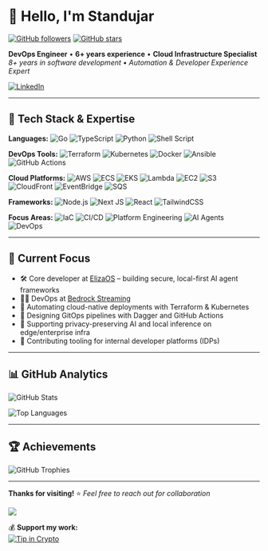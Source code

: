 # 👋 Hello, I'm Standujar

[![GitHub followers](https://img.shields.io/github/followers/standujar?label=Follow&style=social)](https://github.com/standujar)
[![GitHub stars](https://img.shields.io/github/stars/standujar?label=Stars&style=social)](https://github.com/standujar)

**DevOps Engineer** • **6+ years experience** • **Cloud Infrastructure Specialist**  
*8+ years in software development • Automation & Developer Experience Expert*

[![LinkedIn](https://img.shields.io/badge/LinkedIn-%230077B5.svg?style=for-the-badge&logo=linkedin&logoColor=white)](https://linkedin.com/in/standujar)

---

## 🚀 **Tech Stack & Expertise**

**Languages:** ![Go](https://img.shields.io/badge/go-%2300ADD8.svg?style=flat-square&logo=go&logoColor=white) ![TypeScript](https://img.shields.io/badge/typescript-%23007ACC.svg?style=flat-square&logo=typescript&logoColor=white) ![Python](https://img.shields.io/badge/python-3670A0?style=flat-square&logo=python&logoColor=ffdd54) ![Shell Script](https://img.shields.io/badge/shell_script-%23121011.svg?style=flat-square&logo=gnu-bash&logoColor=white)

**DevOps Tools:** ![Terraform](https://img.shields.io/badge/terraform-%235835CC.svg?style=flat-square&logo=terraform&logoColor=white) ![Kubernetes](https://img.shields.io/badge/kubernetes-%23326ce5.svg?style=flat-square&logo=kubernetes&logoColor=white) ![Docker](https://img.shields.io/badge/docker-%230db7ed.svg?style=flat-square&logo=docker&logoColor=white) ![Ansible](https://img.shields.io/badge/ansible-%231A1918.svg?style=flat-square&logo=ansible&logoColor=white) ![GitHub Actions](https://img.shields.io/badge/github%20actions-%232671E5.svg?style=flat-square&logo=githubactions&logoColor=white)

**Cloud Platforms:** ![AWS](https://img.shields.io/badge/AWS-%23FF9900.svg?style=flat-square&logo=amazon-aws&logoColor=white) ![ECS](https://img.shields.io/badge/ECS-%23FF4F8B.svg?style=flat-square&logo=amazon-ecs&logoColor=white) ![EKS](https://img.shields.io/badge/EKS-%23FF9900.svg?style=flat-square&logo=amazon-eks&logoColor=white) ![Lambda](https://img.shields.io/badge/Lambda-%23FF9900.svg?style=flat-square&logo=aws-lambda&logoColor=white) ![EC2](https://img.shields.io/badge/EC2-%23FF9900.svg?style=flat-square&logo=amazon-ec2&logoColor=white) ![S3](https://img.shields.io/badge/S3-%23569A31.svg?style=flat-square&logo=amazon-s3&logoColor=white) ![CloudFront](https://img.shields.io/badge/CloudFront-%238C4FFF.svg?style=flat-square&logo=amazon-cloudfront&logoColor=white) ![EventBridge](https://img.shields.io/badge/EventBridge-%23FF4F8B.svg?style=flat-square&logo=amazon-eventbridge&logoColor=white) ![SQS](https://img.shields.io/badge/SQS-%23FF4F8B.svg?style=flat-square&logo=amazon-sqs&logoColor=white)

**Frameworks:** ![Node.js](https://img.shields.io/badge/node.js-6DA55F?style=flat-square&logo=node.js&logoColor=white) ![Next JS](https://img.shields.io/badge/Next-black?style=flat-square&logo=next.js&logoColor=white) ![React](https://img.shields.io/badge/react-%2320232a.svg?style=flat-square&logo=react&logoColor=%2361DAFB) ![TailwindCSS](https://img.shields.io/badge/tailwindcss-%2338B2AC.svg?style=flat-square&logo=tailwind-css&logoColor=white)

**Focus Areas:** ![IaC](https://img.shields.io/badge/Infrastructure_as_Code-5C2D91?style=flat-square&logo=terraform&logoColor=white) ![CI/CD](https://img.shields.io/badge/CI%2FCD-2088FF?style=flat-square&logo=github-actions&logoColor=white) ![Platform Engineering](https://img.shields.io/badge/Platform_Engineering-FF6B6B?style=flat-square&logo=kubernetes&logoColor=white) ![AI Agents](https://img.shields.io/badge/AI_Agents-00D4AA?style=flat-square&logo=openai&logoColor=white) ![DevOps](https://img.shields.io/badge/DevOps-326CE5?style=flat-square&logo=docker&logoColor=white)

---

## 💼 **Current Focus**

- 🛠️ Core developer at [ElizaOS](https://github.com/elizaos) – building secure, local-first AI agent frameworks
- 👨‍💻 DevOps at [Bedrock Streaming](https://bedrockstreaming.com/)
- 🚀 Automating cloud-native deployments with Terraform & Kubernetes
- 🔁 Designing GitOps pipelines with Dagger and GitHub Actions
- 🧠 Supporting privacy-preserving AI and local inference on edge/enterprise infra
- 🧰 Contributing tooling for internal developer platforms (IDPs)

---

## 📊 **GitHub Analytics**

![GitHub Stats](https://github-readme-stats.vercel.app/api?username=standujar&theme=omni&hide_border=false&include_all_commits=false&count_private=true)

![Top Languages](https://github-readme-stats.vercel.app/api/top-langs/?username=standujar&theme=omni&hide_border=false&include_all_commits=false&count_private=true&layout=compact)

---

## 🏆 **Achievements**

![GitHub Trophies](https://github-trophies.vercel.app/?username=standujar&theme=darkhub&no-frame=true&no-bg=true&margin-w=4)

---

**Thanks for visiting!** ⭐️ *Feel free to reach out for collaboration*

[![](https://visitcount.itsvg.in/api?id=standujar&icon=0&color=0)](https://visitcount.itsvg.in)

💰 **Support my work:**  
[![Tip in Crypto](https://tip.md/badge.svg)](https://tip.md/standujar)

<!-- WALLET-LINKING-BEGIN
{
  "lastUpdated": "2025-06-01T10:26:00.770Z",
  "wallets": [
    {
      "chain": "ethereum",
      "address": "0xf1d1CC42C3Cc1eE1A42D9eCbBa55E1C8cb4E1F04"
    },
    {
      "chain": "solana",
      "address": "F6z7JdDQH6Yo7bopZegyKqzPnti4QfrVut6oacGsR2a3"
    }
  ]
}
WALLET-LINKING-END -->
